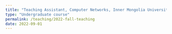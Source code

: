 ```yaml
---
title: "Teaching Assistant, Computer Networks, Inner Mongolia University (Fall 2022)"
type: "Undergraduate course"
permalink: /teaching/2022-fall-teaching
date: 2022-09-01
---
```

